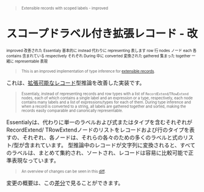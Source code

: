 > <sup><sub>
Extensible records with scoped labels - improved

# スコープドラベル付き拡張レコード - 改

<sup><sub>
improved 改善された
Essentialy 基本的に
instead 代わりに
representing 表します
row 行
nodes ノード
each 各
contains 含まれている
respectively それぞれ
During 中に
converted 変換された
gathered  集まった
together 一緒に
representable 表現
</sub></sup>


> <sup><sub>
This is an improved implementation of type inference for [extensible records][original].

これは、[拡張可能なレコード][original]型推論を改善した実装です。

> <sup><sub>
Essentialy, instead of representing records and row types with a list of `RecordExtend`/`TRowExtend`
nodes, each of which contains a single label and an expression or a type, respectively, each node
contains many labels and a list of expressions/types for each of them. During type inference and when
a record is converted to a string, all labels are gathered together and sorted, making the records
easily comparable and canonically representable.

Essentialyは、代わりに単一のラベルおよび式またはタイプを含むそれぞれがRecordExtend/ TRowExtendノードのリストをレコードおよび行のタイプを表すの、それぞれ、各ノードは、それらの各々のための多くのラベルと式のリスト/型が含まれています。
型推論中のレコードが文字列に変換されると、すべてのラベルは、まとめて集約され、ソートされ、レコードは容易に比較可能で正準表現なっています。

> <sup><sub>
An overview of changes can be seen in this [diff][diff].

変更の概要は、この[差分][diff]で見ることができます。

[original]: https://github.com/tomprimozic/type-systems/tree/master/extensible_rows
[diff]: https://github.com/tomprimozic/type-systems/compare/f199446...f39ce0b
